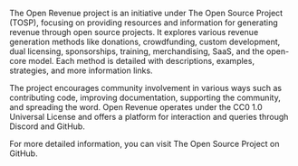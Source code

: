 The Open Revenue project is an initiative under The Open Source Project (TOSP), focusing on providing resources and information for generating revenue through open source projects. It explores various revenue generation methods like donations, crowdfunding, custom development, dual licensing, sponsorships, training, merchandising, SaaS, and the open-core model. Each method is detailed with descriptions, examples, strategies, and more information links.

The project encourages community involvement in various ways such as contributing code, improving documentation, supporting the community, and spreading the word. Open Revenue operates under the CC0 1.0 Universal License and offers a platform for interaction and queries through Discord and GitHub.

For more detailed information, you can visit The Open Source Project on GitHub.


